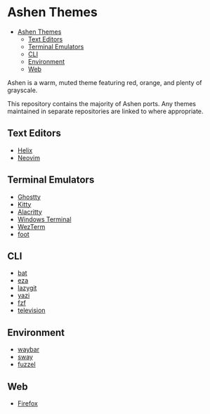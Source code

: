 # Ashen Themes

<!--toc:start-->

- [Ashen Themes](#ashen-themes)
  - [Text Editors](#text-editors)
  - [Terminal Emulators](#terminal-emulators)
  - [CLI](#cli)
  - [Environment](#environment)
  - [Web](#web)

<!--toc:end-->

Ashen is a warm, muted theme featuring red, orange, and plenty of grayscale.

This repository contains the majority of Ashen ports. Any themes maintained in
separate repositories are linked to where appropriate.

## Text Editors

- [Helix](./helix)
- [Neovim](https://github.com/ashen-org/ashen.nvim)

## Terminal Emulators

- [Ghostty](./ghostty)
- [Kitty](./kitty)
- [Alacritty](./alacritty)
- [Windows Terminal](./windows-terminal)
- [WezTerm](./wezterm)
- [foot](./foot)

## CLI

- [bat](./bat)
- [eza](./eza)
- [lazygit](./lazygit)
- [yazi](./ashen.yazi)
- [fzf](./fzf)
- [television](./television)

## Environment

- [waybar](./waybar)
- [sway](./sway)
- [fuzzel](./fuzzel)

## Web

- [Firefox](./firefox)
